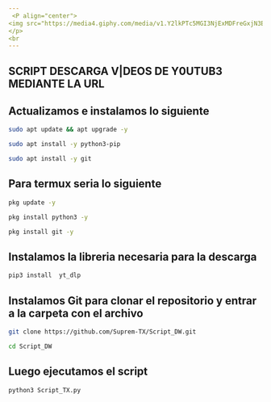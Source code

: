 ```yaml
---
 <P align="center">
<img src="https://media4.giphy.com/media/v1.Y2lkPTc5MGI3NjExMDFreGxjN3B5bHZmamtld3Zpd3hvN3Rua2lmMm53a2swc2NuN3AwZyZlcD12MV9pbnRlcm5hbF9naWZfYnlfaWQmY3Q9Zw/jlVObChD6Fb5C/giphy.gif" width="260" height="260"/>
</p>
<br
---
```

##

##

## SCRIPT DESCARGA V|DEOS DE Y0UTUB3 MEDIANTE LA URL

## Actualizamos e instalamos lo siguiente 
```bash
sudo apt update && apt upgrade -y
```
```bash
sudo apt install -y python3-pip
```
```bash
sudo apt install -y git
```
## Para termux seria lo siguiente
```bash
pkg update -y
```
```bash
pkg install python3 -y
```
```bash
pkg install git -y
```

## Instalamos la libreria necesaria para la descarga
```bash
pip3 install  yt_dlp
```
## Instalamos Git para clonar el repositorio y entrar a la carpeta con el archivo 
```bash
git clone https://github.com/Suprem-TX/Script_DW.git
```
```bash
cd Script_DW
```
## Luego ejecutamos el script

```bash
python3 Script_TX.py
```
